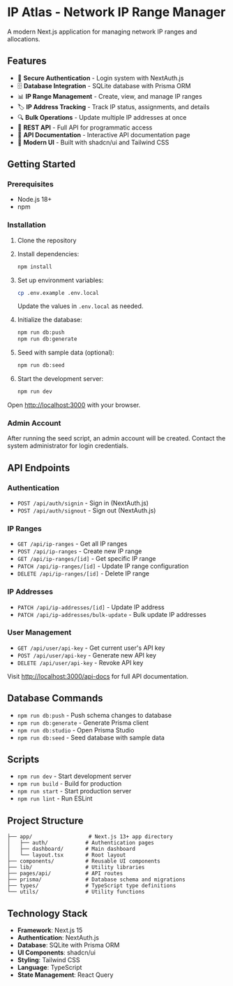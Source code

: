 # IP Atlas - Network IP Range Manager

A modern Next.js application for managing network IP ranges and allocations.

## Features

- 🔐 **Secure Authentication** - Login system with NextAuth.js
- 🗄️ **Database Integration** - SQLite database with Prisma ORM
- 📊 **IP Range Management** - Create, view, and manage IP ranges
- 🏷️ **IP Address Tracking** - Track IP status, assignments, and details
- 🔍 **Bulk Operations** - Update multiple IP addresses at once
- 📡 **REST API** - Full API for programmatic access
- 📖 **API Documentation** - Interactive API documentation page
- 🎨 **Modern UI** - Built with shadcn/ui and Tailwind CSS

## Getting Started

### Prerequisites

- Node.js 18+ 
- npm

### Installation

1. Clone the repository
2. Install dependencies:
   ```bash
   npm install
   ```

3. Set up environment variables:
   ```bash
   cp .env.example .env.local
   ```
   Update the values in `.env.local` as needed.

4. Initialize the database:
   ```bash
   npm run db:push
   npm run db:generate
   ```

5. Seed with sample data (optional):
   ```bash
   npm run db:seed
   ```

6. Start the development server:
   ```bash
   npm run dev
   ```

Open [http://localhost:3000](http://localhost:3000) with your browser.

### Admin Account

After running the seed script, an admin account will be created. Contact the system administrator for login credentials.

## API Endpoints

### Authentication
- `POST /api/auth/signin` - Sign in (NextAuth.js)
- `POST /api/auth/signout` - Sign out (NextAuth.js)

### IP Ranges
- `GET /api/ip-ranges` - Get all IP ranges
- `POST /api/ip-ranges` - Create new IP range
- `GET /api/ip-ranges/[id]` - Get specific IP range
- `PATCH /api/ip-ranges/[id]` - Update IP range configuration
- `DELETE /api/ip-ranges/[id]` - Delete IP range

### IP Addresses
- `PATCH /api/ip-addresses/[id]` - Update IP address
- `PATCH /api/ip-addresses/bulk-update` - Bulk update IP addresses

### User Management
- `GET /api/user/api-key` - Get current user's API key
- `POST /api/user/api-key` - Generate new API key
- `DELETE /api/user/api-key` - Revoke API key

Visit [http://localhost:3000/api-docs](http://localhost:3000/api-docs) for full API documentation.

## Database Commands

- `npm run db:push` - Push schema changes to database
- `npm run db:generate` - Generate Prisma client
- `npm run db:studio` - Open Prisma Studio
- `npm run db:seed` - Seed database with sample data

## Scripts

- `npm run dev` - Start development server
- `npm run build` - Build for production
- `npm run start` - Start production server
- `npm run lint` - Run ESLint

## Project Structure

```
├── app/                  # Next.js 13+ app directory
│   ├── auth/            # Authentication pages
│   ├── dashboard/       # Main dashboard
│   └── layout.tsx       # Root layout
├── components/          # Reusable UI components
├── lib/                 # Utility libraries
├── pages/api/           # API routes
├── prisma/              # Database schema and migrations
├── types/               # TypeScript type definitions
└── utils/               # Utility functions
```

## Technology Stack

- **Framework**: Next.js 15
- **Authentication**: NextAuth.js
- **Database**: SQLite with Prisma ORM
- **UI Components**: shadcn/ui
- **Styling**: Tailwind CSS
- **Language**: TypeScript
- **State Management**: React Query
